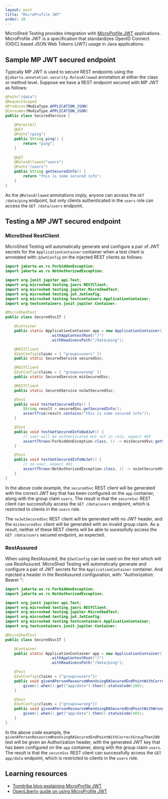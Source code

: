 ```yaml
---
layout: post
title: "MicroProfile JWT"
order: 20
---
```


MicroShed Testing provides integration with [MicroProfile JWT](https://github.com/eclipse/microprofile-jwt-auth) applications. MicroProfile JWT
is a specification that standardizes OpenID Connect (OIDC) based JSON Web Tokens (JWT) usage in Java applications.

## Sample MP JWT secured endpoint

Typically MP JWT is used to secure REST endpoints using the `@jakarta.annotation.security.RolesAllowed` annotation at either the class or method level. Suppose we have a REST endpoint secured with MP JWT as follows:

```java
@Path("/data")
@RequestScoped
@Produces(MediaType.APPLICATION_JSON)
@Consumes(MediaType.APPLICATION_JSON)
public class SecuredService {
   
    @PermitAll
    @GET
    @Path("/ping")
    public String ping() {
        return "ping";
    }
    
    @GET
    @RolesAllowed("users")
    @Path("/users")
    public String getSecuredInfo() {
        return "this is some secured info";
    }
}
```

As the `@RolesAllowed` annotations imply, anyone can access the `GET /data/ping` endpoint, but only clients authenticated in the `users` role can access the `GET /data/users` endpoint.

## Testing a MP JWT secured endpoint

### MicroShed RestClient
MicroShed Testing will automatically generate and configure a pair of JWT secrets for the `ApplicationContainer` container when a test client is annotated with: `@JwtConfig` on the injected REST clients as follows:

```java
import jakarta.ws.rs.ForbiddenException;
import jakarta.ws.rs.NotAuthorizedException;

import org.junit.jupiter.api.Test;
import org.microshed.testing.jaxrs.RESTClient;
import org.microshed.testing.jupiter.MicroShedTest;
import org.microshed.testing.jwt.JwtConfig;
import org.microshed.testing.testcontainers.ApplicationContainer;
import org.testcontainers.junit.jupiter.Container;

@MicroShedTest
public class SecuredSvcIT {

    @Container
    public static ApplicationContainer app = new ApplicationContainer()
                    .withAppContextRoot("/")
                    .withReadinessPath("/data/ping");

    @RESTClient
    @JwtConfig(claims = { "groups=users" })
    public static SecuredService securedSvc;

    @RESTClient
    @JwtConfig(claims = { "groups=wrong" })
    public static SecuredService misSecuredSvc;

    @RESTClient
    public static SecuredService noJwtSecuredSvc;

    @Test
    public void testGetSecuredInfo() {
        String result = securedSvc.getSecuredInfo();
        assertTrue(result.contains("this is some secured info"));
    }

    @Test
    public void testGetSecuredInfoBadJwt() {
        // user will be authenticated but not in role, expect 403
        assertThrows(ForbiddenException.class, () -> misSecuredSvc.getSecuredInfo());
    }

    @Test
    public void testGetSecuredInfoNoJwt() {
        // no user, expect 401
        assertThrows(NotAuthorizedException.class, () -> noJwtSecuredSvc.getSecuredInfo());
    }
}
```

In the above code example, the `securedSvc` REST client will be generated with the correct JWT key that has been configured on the `app` container, along with the group claim `users`. The result is that the `secureSvc` REST client can successfully access the `GET /data/users` endpoint, which is restricted to clients in the `users` role.

The `noJwtSecuredSvc` REST client will be generated with no JWT header, and the `misSecuredSvc` client will be generated with an invalid group claim. As a result, neither of these REST clients will be able to sucessfully access the `GET /data/users` secured endpoint, as expected.

### RestAssured
When using RestAssured, the `@JwtConfig` can be used on the test which will use RestAssured. MicroShed Testing will automatically generate and configure a pair of JWT secrets for the `ApplicationContainer` container. And injected a header in the RestAssured configuration, with: "Authorization: Bearer ":

```java
import jakarta.ws.rs.ForbiddenException;
import jakarta.ws.rs.NotAuthorizedException;

import org.junit.jupiter.api.Test;
import org.microshed.testing.jaxrs.RESTClient;
import org.microshed.testing.jupiter.MicroShedTest;
import org.microshed.testing.jwt.JwtConfig;
import org.microshed.testing.testcontainers.ApplicationContainer;
import org.testcontainers.junit.jupiter.Container;

@MicroShedTest
public class SecuredSvcIT {

    @Container
    public static ApplicationContainer app = new ApplicationContainer()
                    .withAppContextRoot("/")
                    .withReadinessPath("/data/ping");

    @Test
    @JwtConfig(claims = {"groups=users"})
    public void givenAPersonResourceWhenUsingRASecuredEndPointWithCorrectGroupThen200() {
        given().when().get("app/data").then().statusCode(200);
    }

    @Test
    @JwtConfig(claims = {"groups=wrong"})
    public void givenAPersonResourceWhenUsingRASecuredEndPointWithWrongGroupThen403() {
        given().when().get("app/data").then().statusCode(403);
    }
}
```

In the above code example, the `givenAPersonResourceWhenUsingRASecuredEndPointWithCorrectGroupThen200` test will be given an Authorization header, with the generated JWT key that has been configured on the `app` container, along with the group claim `users`. The result is that the `secureSvc` REST client can successfully access the `GET app/data` endpoint, which is restricted to clients in the `users` role.

## Learning resources

- [Tomitribe blog explaining MicroProfile JWT](https://www.tomitribe.com/blog/microprofile-json-web-token-jwt/)
- [OpenLiberty guide on using MicroProfile JWT](https://openliberty.io/guides/microprofile-jwt.html)
